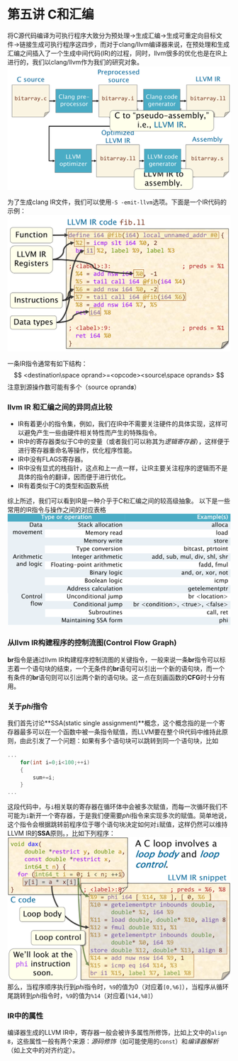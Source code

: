 # 第五讲 C和汇编

将C源代码编译为可执行程序大致分为预处理->生成汇编->生成可重定向目标文件->链接生成可执行程序这四步，而对于clang/llvm编译器来说，在预处理和生成汇编之间插入了一个生成中间代码(IR)的过程，同时，llvm很多的优化也是在IR上进行的，我们以clang/llvm作为我们的研究对象。
![Process](./images/Lecture5-Compiler-Process.png)

为了生成clang IR文件，我们可以使用`-S -emit-llvm`选项。下面是一个IR代码的示例：
![Example](./images/Lecture5-IR-Example.png)

一条IR指令通常有如下结构：
$$
<destination\space oprand>=<opcode><source\space oprands>
$$
注意到源操作数可能有多个（source oprand***s***）

### llvm IR 和汇编之间的异同点比较
* IR有着更小的指令集，例如，我们在IR中不需要关注硬件的具体实现，这样可以避免产生一些由硬件相关特性而产生的特殊指令。
* IR中的寄存器类似于C中的变量（或者我们可以称其为*逻辑寄存器*），这样便于进行寄存器重命名等操作，优化程序性能。
* IR中没有FLAGS寄存器。
* IR中没有显式的栈指针，这点和上一点一样，让IR主要关注程序的逻辑而不是具体的指令的翻译，因而便于进行优化。
* IR有着类似于C的类型和函数系统

综上所述，我们可以看到IR是一种介乎于C和汇编之间的较高级抽象。
以下是一些常用的IR指令与操作之间的对应表格
![CodeTable](./images/Lecture5-IR-Code-Table.png)

### 从llvm IR构建程序的控制流图(Control Flow Graph)
**br**指令是通过llvm IR构建程序控制流图的关键指令，一般来说一条**br**指令可以标志着一个语句块的结束，一个无条件的**br**语句可以引出一个新的语句块，而一个有条件的**br**语句则可以引出两个新的语句块。这一点在刻画函数的**CFG**时十分有用。

### 关于*phi*指令
我们首先讨论**SSA(static single assignment)**概念，这个概念指的是一个寄存器最多可以在一个函数中被一条指令赋值，而LLVM要在整个IR代码中维持此原则，由此引发了一个问题：如果有多个语句块可以跳转到同一个语句块，比如
``` c
...
    for(int i=0;i<100;++i)
    {
        sum+=i;
    }
...
```
这段代码中，与`i`相关联的寄存器在循环体中会被多次赋值，而每一次循环我们不可能为`i`新开一个寄存器，于是我们便需要*phi*指令来实现多次的赋值。简单地说，这个指令会根据跳转前程序位于哪个语句块决定如何对`i`赋值，这样仍然可以维持LLVM IR的**SSA**原则。，比如下列程序：
![phi-example](./images/Lecture5-example-of-phi.png)
那么，当程序顺序执行到*phi*指令时，`%9`的值为$0$（对应着`[0,%6]`），当程序从循环尾跳转到*phi*指令时，`%9`的值为`%14`（对应着`[%14,%8]`）

### IR中的属性
编译器生成的LLVM IR中，寄存器一般会被许多属性所修饰，比如上文中的`align 8`，这些属性一般有两个来源：*源码修饰*（如可能使用的`const`）和*编译器解析*（如上文中的对齐约定）。
